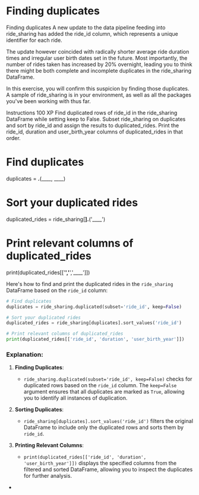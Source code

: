 # Finding duplicates

Finding duplicates
A new update to the data pipeline feeding into ride_sharing has added the ride_id column, which represents a unique identifier for each ride.

The update however coincided with radically shorter average ride duration times and irregular user birth dates set in the future. Most importantly, the number of rides taken has increased by 20% overnight, leading you to think there might be both complete and incomplete duplicates in the ride_sharing DataFrame.

In this exercise, you will confirm this suspicion by finding those duplicates. A sample of ride_sharing is in your environment, as well as all the packages you've been working with thus far.

Instructions
100 XP
Find duplicated rows of ride_id in the ride_sharing DataFrame while setting keep to False.
Subset ride_sharing on duplicates and sort by ride_id and assign the results to duplicated_rides.
Print the ride_id, duration and user_birth_year columns of duplicated_rides in that order.

# Find duplicates
duplicates = ____.____(____, ____)

# Sort your duplicated rides
duplicated_rides = ride_sharing[____].____('____')

# Print relevant columns of duplicated_rides
print(duplicated_rides[['____','____','____']])

Here's how to find and print the duplicated rides in the `ride_sharing` DataFrame based on the `ride_id` column:

```python
# Find duplicates
duplicates = ride_sharing.duplicated(subset='ride_id', keep=False)

# Sort your duplicated rides
duplicated_rides = ride_sharing[duplicates].sort_values('ride_id')

# Print relevant columns of duplicated_rides
print(duplicated_rides[['ride_id', 'duration', 'user_birth_year']])
```

### Explanation:
1. **Finding Duplicates**:
   - `ride_sharing.duplicated(subset='ride_id', keep=False)` checks for duplicated rows based on the `ride_id` column. The `keep=False` argument ensures that all duplicates are marked as `True`, allowing you to identify all instances of duplication.

2. **Sorting Duplicates**:
   - `ride_sharing[duplicates].sort_values('ride_id')` filters the original DataFrame to include only the duplicated rows and sorts them by `ride_id`.

3. **Printing Relevant Columns**:
   - `print(duplicated_rides[['ride_id', 'duration', 'user_birth_year']])` displays the specified columns from the filtered and sorted DataFrame, allowing you to inspect the duplicates for further analysis.
 - 